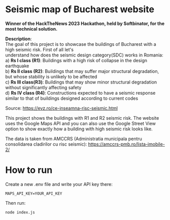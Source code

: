 # Seismic map of Bucharest website
**Winner of the HackTheNews 2023 Hackathon, held by Softbinator, for the most technical solution.**

**Description**:\
The goal of this project is to showcase the buildings of Bucharest with a high seismic risk. First of all let's \
understand how does the seismic design category(SDC) works in Romania:\
a) **Rs I class (R1)**: Buildings with a high risk of collapse in the design earthquake\
b) **Rs II class (R2)**: Buildings that may suffer major structural degradation, but whose stability is unlikely to be affected\
c) **Rs III class(R3)**: Buildings that may show minor structural degradation without significantly affecting safety\
d) **Rs IV class (R4)**: Constructions expected to have a seismic response similar to that of buildings designed according to current codes

Source: https://evz.ro/ce-inseamna-risc-seismic.html

This project shows the buildings with R1 and R2 seismic risk. The website uses the Google Maps API and you can also use the Google Street View option to show exactly how a building with high seismic risk looks like.

The data is taken from AMCCRS (Administratia municipala pentru consolidarea cladirilor cu risc seismic):
https://amccrs-pmb.ro/lista-imobile-2/

# How to run
Create a new .env file and write your API key there:
```
MAPS_API_KEY=YOUR_API_KEY
```

Then run:
```
node index.js
```
